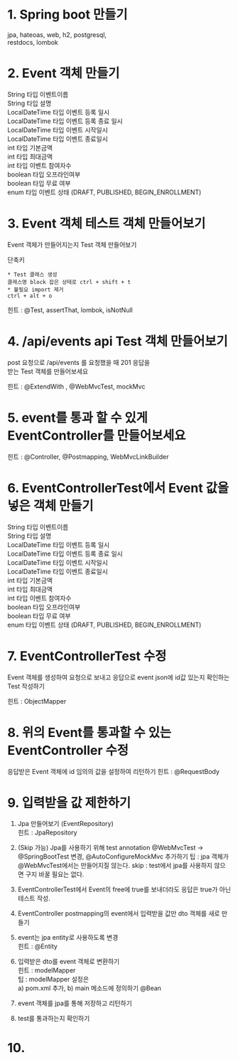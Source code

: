 # 1. Spring boot 만들기
jpa, hateoas, web, h2, postgresql,  
restdocs, lombok

# 2. Event 객체 만들기
String 타입 이벤트이름  
String 타입 설명  
LocalDateTime 타입 이벤트 등록 일시  
LocalDateTime 타입 이벤트 등록 종료 일시  
LocalDateTime 타입 이벤트 시작일시  
LocalDateTime 타입 이벤트 종료일시  
int 타입 기본금액  
int 타입 최대금액  
int 타입 이벤트 참여자수  
boolean 타입 오프라인여부  
boolean 타입 무료 여부  
enum 타입 이벤트 상태 (DRAFT, PUBLISHED, BEGIN_ENROLLMENT)

# 3. Event 객체 테스트 객체 만들어보기
Event 객체가 만들어지는지 Test 객체 만들어보기  

단축키  

    * Test 클래스 생성
    클래스명 block 잡은 상태로 ctrl + shift + t  
    * 불필요 import 제거  
    ctrl + alt + o

힌트 : @Test, assertThat, lombok, isNotNull

# 4. /api/events api Test 객체 만들어보기
post 요청으로 /api/events 를 요청했을 때 201 응답을  
  받는 Test 객체를 만들어보세요 

힌트 : @ExtendWith , @WebMvcTest, mockMvc

# 5. event를 통과 할 수 있게 EventController를 만들어보세요

힌트 : @Controller, @Postmapping, WebMvcLinkBuilder

# 6. EventControllerTest에서 Event 값을 넣은 객체 만들기
String 타입 이벤트이름  
String 타입 설명  
LocalDateTime 타입 이벤트 등록 일시  
LocalDateTime 타입 이벤트 등록 종료 일시  
LocalDateTime 타입 이벤트 시작일시  
LocalDateTime 타입 이벤트 종료일시  
int 타입 기본금액  
int 타입 최대금액  
int 타입 이벤트 참여자수  
boolean 타입 오프라인여부  
boolean 타입 무료 여부  
enum 타입 이벤트 상태 (DRAFT, PUBLISHED, BEGIN_ENROLLMENT)

# 7. EventControllerTest 수정
Event 객체를 생성하여 요청으로 보내고 응답으로 event json에 id값 있는지 확인하는 
Test 작성하기

힌트 : ObjectMapper

# 8. 위의 Event를 통과할 수 있는 EventController 수정
응답받은 Event 객체에 id 임의의 값을 설정하여 리턴하기
힌트 : @RequestBody

# 9. 입력받을 값 제한하기
1. Jpa 만들어보기 (EventRepository)  
힌트 : JpaRepository

2. (Skip 가능) Jpa를 사용하기 위해 test annotation @WebMvcTest -> @SpringBootTest 변경,
@AutoConfigureMockMvc 추가하기
팁 : jpa 객체가 @WebMvcTest에서는 만들어지질 않는다.
skip : test에서 jpa를 사용하지 않으면 구지 바꿀 필요는 없다.

3. EventControllerTest에서 Event의 free에 true를 보내더라도 응답은 true가 아닌 테스트 작성.

4. EventController postmapping의 event에서 입력받을 값만 dto 객체를 새로 만들기
5. event는 jpa entity로 사용하도록 변경  
힌트 : @Entity

6. 입력받은 dto를 event 객체로 변환하기  
힌트 : modelMapper  
팁 : modelMapper 설정은
  <br/>a) pom.xml 추가, b) main 메소드에 정의하기 @Bean

7. event 객체를 jpa를 통해 저장하고 리턴하기

8. test를 통과하는지 확인하기

# 10. 